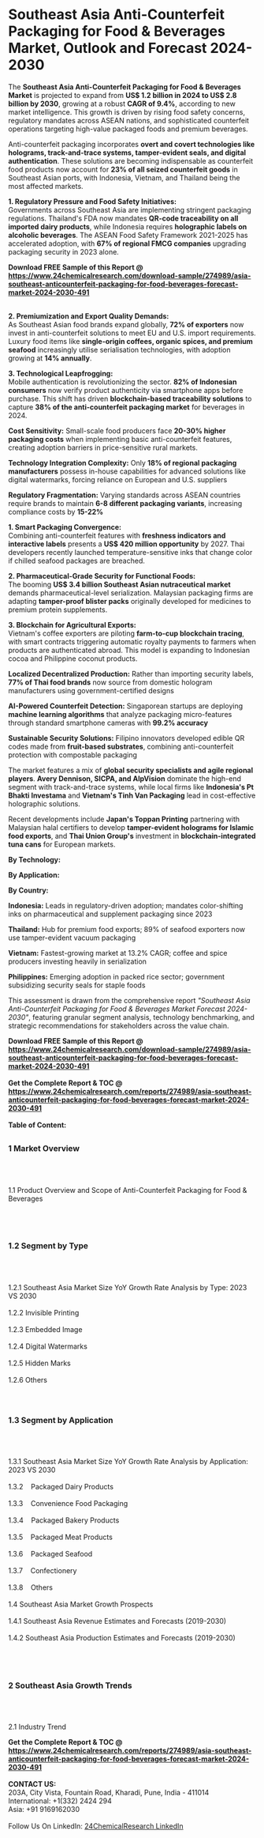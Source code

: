 <h1>Southeast Asia Anti-Counterfeit Packaging for Food &amp; Beverages Market, Outlook and Forecast 2024-2030</h1><p>The <strong>Southeast Asia Anti-Counterfeit Packaging for Food &amp; Beverages Market</strong> is projected to expand from <strong>US$ 1.2 billion in 2024 to US$ 2.8 billion by 2030</strong>, growing at a robust <strong>CAGR of 9.4%</strong>, according to new market intelligence. This growth is driven by rising food safety concerns, regulatory mandates across ASEAN nations, and sophisticated counterfeit operations targeting high-value packaged foods and premium beverages.</p><p>Anti-counterfeit packaging incorporates <strong>overt and covert technologies like holograms, track-and-trace systems, tamper-evident seals, and digital authentication</strong>. These solutions are becoming indispensable as counterfeit food products now account for <strong>23% of all seized counterfeit goods</strong> in Southeast Asian ports, with Indonesia, Vietnam, and Thailand being the most affected markets.</p><p><strong>1. Regulatory Pressure and Food Safety Initiatives:</strong><br>
Governments across Southeast Asia are implementing stringent packaging regulations. Thailand's FDA now mandates <strong>QR-code traceability on all imported dairy products</strong>, while Indonesia requires <strong>holographic labels on alcoholic beverages</strong>. The ASEAN Food Safety Framework 2021-2025 has accelerated adoption, with <strong>67% of regional FMCG companies</strong> upgrading packaging security in 2023 alone.</p><div><b>Download FREE Sample of this Report @ 
            <a href="https://www.24chemicalresearch.com/download-sample/274989/asia-southeast-anticounterfeit-packaging-for-food-beverages-forecast-market-2024-2030-491">
            https://www.24chemicalresearch.com/download-sample/274989/asia-southeast-anticounterfeit-packaging-for-food-beverages-forecast-market-2024-2030-491</a></b></div><br><p><strong>2. Premiumization and Export Quality Demands:</strong><br>
As Southeast Asian food brands expand globally, <strong>72% of exporters</strong> now invest in anti-counterfeit solutions to meet EU and U.S. import requirements. Luxury food items like <strong>single-origin coffees, organic spices, and premium seafood</strong> increasingly utilise serialisation technologies, with adoption growing at <strong>14% annually</strong>.</p><p><strong>3. Technological Leapfrogging:</strong><br>
Mobile authentication is revolutionizing the sector. <strong>82% of Indonesian consumers</strong> now verify product authenticity via smartphone apps before purchase. This shift has driven <strong>blockchain-based traceability solutions</strong> to capture <strong>38% of the anti-counterfeit packaging market</strong> for beverages in 2024.</p><p><strong>Cost Sensitivity:</strong> Small-scale food producers face <strong>20-30% higher packaging costs</strong> when implementing basic anti-counterfeit features, creating adoption barriers in price-sensitive rural markets.</p><p><strong>Technology Integration Complexity:</strong> Only <strong>18% of regional packaging manufacturers</strong> possess in-house capabilities for advanced solutions like digital watermarks, forcing reliance on European and U.S. suppliers</p><p><strong>Regulatory Fragmentation:</strong> Varying standards across ASEAN countries require brands to maintain <strong>6-8 different packaging variants</strong>, increasing compliance costs by <strong>15-22%</strong></p><p><strong>1. Smart Packaging Convergence:</strong><br>
Combining anti-counterfeit features with <strong>freshness indicators and interactive labels</strong> presents a <strong>US$ 420 million opportunity</strong> by 2027. Thai developers recently launched temperature-sensitive inks that change color if chilled seafood packages are breached.</p><p><strong>2. Pharmaceutical-Grade Security for Functional Foods:</strong><br>
The booming <strong>US$ 3.4 billion Southeast Asian nutraceutical market</strong> demands pharmaceutical-level serialization. Malaysian packaging firms are adapting <strong>tamper-proof blister packs</strong> originally developed for medicines to premium protein supplements.</p><p><strong>3. Blockchain for Agricultural Exports:</strong><br>
Vietnam's coffee exporters are piloting <strong>farm-to-cup blockchain tracing</strong>, with smart contracts triggering automatic royalty payments to farmers when products are authenticated abroad. This model is expanding to Indonesian cocoa and Philippine coconut products.</p><p><strong>Localized Decentralized Production:</strong> Rather than importing security labels, <strong>77% of Thai food brands</strong> now source from domestic hologram manufacturers using government-certified designs</p><p><strong>AI-Powered Counterfeit Detection:</strong> Singaporean startups are deploying <strong>machine learning algorithms</strong> that analyze packaging micro-features through standard smartphone cameras with <strong>99.2% accuracy</strong></p><p><strong>Sustainable Security Solutions:</strong> Filipino innovators developed edible QR codes made from <strong>fruit-based substrates</strong>, combining anti-counterfeit protection with compostable packaging</p><p>The market features a mix of <strong>global security specialists and agile regional players</strong>. <strong>Avery Dennison, SICPA, and AlpVision</strong> dominate the high-end segment with track-and-trace systems, while local firms like <strong>Indonesia's Pt Bhakti Investama</strong> and <strong>Vietnam's Tinh Van Packaging</strong> lead in cost-effective holographic solutions.</p><p>Recent developments include <strong>Japan's Toppan Printing</strong> partnering with Malaysian halal certifiers to develop <strong>tamper-evident holograms for Islamic food exports</strong>, and <strong>Thai Union Group's</strong> investment in <strong>blockchain-integrated tuna cans</strong> for European markets.</p><p><strong>By Technology:</strong></p><p><strong>By Application:</strong></p><p><strong>By Country:</strong></p><p><strong>Indonesia:</strong> Leads in regulatory-driven adoption; mandates color-shifting inks on pharmaceutical and supplement packaging since 2023</p><p><strong>Thailand:</strong> Hub for premium food exports; 89% of seafood exporters now use tamper-evident vacuum packaging</p><p><strong>Vietnam:</strong> Fastest-growing market at 13.2% CAGR; coffee and spice producers investing heavily in serialization</p><p><strong>Philippines:</strong> Emerging adoption in packed rice sector; government subsidizing security seals for staple foods</p><p>This assessment is drawn from the comprehensive report <em>"Southeast Asia Anti-Counterfeit Packaging for Food &amp; Beverages Market Forecast 2024-2030"</em>, featuring granular segment analysis, technology benchmarking, and strategic recommendations for stakeholders across the value chain.</p><div><b>Download FREE Sample of this Report @ 
            <a href="https://www.24chemicalresearch.com/download-sample/274989/asia-southeast-anticounterfeit-packaging-for-food-beverages-forecast-market-2024-2030-491">
            https://www.24chemicalresearch.com/download-sample/274989/asia-southeast-anticounterfeit-packaging-for-food-beverages-forecast-market-2024-2030-491</a></b></div><br><div><b>Get the Complete Report & TOC @ 
            <a href="https://www.24chemicalresearch.com/reports/274989/asia-southeast-anticounterfeit-packaging-for-food-beverages-forecast-market-2024-2030-491">
            https://www.24chemicalresearch.com/reports/274989/asia-southeast-anticounterfeit-packaging-for-food-beverages-forecast-market-2024-2030-491</a></b></div><br>
            <b>Table of Content:</b><p><h2><span style="font-size:16px"><strong>1 Market Overview&nbsp;&nbsp; &nbsp;</strong></span></h2><br />
<br />
<p>1.1 Product Overview and Scope of Anti-Counterfeit Packaging for Food & Beverages&nbsp;</p><br />
<br />
<h2><strong><span style="font-size:16px">1.2 Segment by Type&nbsp;&nbsp; &nbsp;</span></strong></h2><br />
<br />
<p>1.2.1 Southeast Asia Market Size YoY Growth Rate Analysis by Type: 2023 VS 2030&nbsp;&nbsp; &nbsp;<br /><br />
1.2.2 Invisible Printing&nbsp;&nbsp; &nbsp;<br /><br />
1.2.3 Embedded Image<br /><br />
1.2.4 Digital Watermarks<br /><br />
1.2.5 Hidden Marks<br /><br />
1.2.6 Others<br /><br />
<br />
<h2><span style="font-size:16px"><strong>1.3 Segment by Application&nbsp;&nbsp;</strong></span></h2><br />
<br />
<p>1.3.1 Southeast Asia Market Size YoY Growth Rate Analysis by Application: 2023 VS 2030&nbsp;&nbsp; &nbsp;<br /><br />
1.3.2&nbsp;&nbsp; &nbsp;Packaged Dairy Products<br /><br />
1.3.3&nbsp;&nbsp; &nbsp;Convenience Food Packaging<br /><br />
1.3.4&nbsp;&nbsp; &nbsp;Packaged Bakery Products<br /><br />
1.3.5&nbsp;&nbsp; &nbsp;Packaged Meat Products<br /><br />
1.3.6&nbsp;&nbsp; &nbsp;Packaged Seafood<br /><br />
1.3.7&nbsp;&nbsp; &nbsp;Confectionery<br /><br />
1.3.8&nbsp;&nbsp; &nbsp;Others<br /><br />
1.4 Southeast Asia Market Growth Prospects&nbsp;&nbsp; &nbsp;<br /><br />
1.4.1 Southeast Asia Revenue Estimates and Forecasts (2019-2030)&nbsp;&nbsp; &nbsp;<br /><br />
1.4.2 Southeast Asia Production Estimates and Forecasts (2019-2030)&nbsp;&nbsp;</p><br />
<br />
<h2><span style="font-size:16px"><strong>2 Southeast Asia Growth Trends&nbsp;&nbsp; &nbsp;</strong></span></h2><br />
<br />
<p>2.1 Industry Trend</p><div><b>Get the Complete Report & TOC @ 
            <a href="https://www.24chemicalresearch.com/reports/274989/asia-southeast-anticounterfeit-packaging-for-food-beverages-forecast-market-2024-2030-491">
            https://www.24chemicalresearch.com/reports/274989/asia-southeast-anticounterfeit-packaging-for-food-beverages-forecast-market-2024-2030-491</a></b></div><br><b>CONTACT US:</b><br>
            203A, City Vista, Fountain Road, Kharadi, Pune, India - 411014<br>
            International: +1(332) 2424 294<br>
            Asia: +91 9169162030 <br><br>
            Follow Us On LinkedIn: <a href="https://www.linkedin.com/company/24chemicalresearch/">24ChemicalResearch LinkedIn</a>